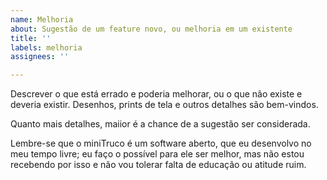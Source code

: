 ```yaml
---
name: Melhoria
about: Sugestão de um feature novo, ou melhoria em um existente
title: ''
labels: melhoria
assignees: ''

---
```


Descrever o que está errado e poderia melhorar, ou o que não existe e deveria existir. Desenhos, prints de tela e outros detalhes são bem-vindos.

Quanto mais detalhes, maiior é a chance de a sugestão ser considerada.

Lembre-se que o miniTruco é um software aberto, que eu desenvolvo no meu tempo livre; eu faço o possível para ele ser melhor, mas não estou recebendo por isso e não vou tolerar falta de educação ou atitude ruim.
